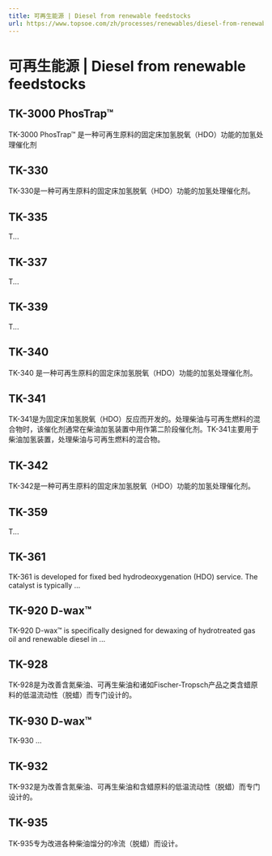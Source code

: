 ```yaml
---
title: 可再生能源 | Diesel from renewable feedstocks
url: https://www.topsoe.com/zh/processes/renewables/diesel-from-renewable-feedstocks
---
```


# 可再生能源 | Diesel from renewable feedstocks

## TK-3000 PhosTrap™

TK-3000 PhosTrap™ 是一种可再生原料的固定床加氢脱氧（HDO）功能的加氢处理催化剂

## TK-330

TK-330是一种可再生原料的固定床加氢脱氧（HDO）功能的加氢处理催化剂。

## TK-335

T...

## TK-337

T...

## TK-339

T...

## TK-340

TK-340 是一种可再生原料的固定床加氢脱氧（HDO）功能的加氢处理催化剂。

## TK-341

TK-341是为固定床加氢脱氧（HDO）反应而开发的。处理柴油与可再生燃料的混合物时，该催化剂通常在柴油加氢装置中用作第二阶段催化剂。TK-341主要用于柴油加氢装置，处理柴油与可再生燃料的混合物。

## TK-342

TK-342是一种可再生原料的固定床加氢脱氧（HDO）功能的加氢处理催化剂。

## TK-359

T...

## TK-361

TK-361 is developed for fixed bed hydrodeoxygenation (HDO) service. The catalyst is typically ...

## TK-920 D-wax™

TK-920 D-wax™ is specifically designed for dewaxing of hydrotreated gas oil and renewable diesel in ...

## TK-928

TK-928是为改善含氮柴油、可再生柴油和诸如Fischer-Tropsch产品之类含蜡原料的低温流动性（脱蜡）而专门设计的。

## TK-930 D-wax™

TK-930 ...

## TK-932

TK-932是为改善含氮柴油、可再生柴油和含蜡原料的低温流动性（脱蜡）而专门设计的。

## TK-935

TK-935专为改进各种柴油馏分的冷流（脱蜡）而设计。
